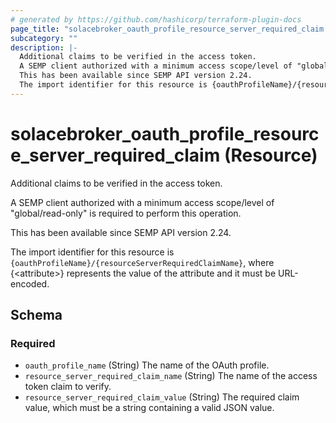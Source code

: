 ```yaml
---
# generated by https://github.com/hashicorp/terraform-plugin-docs
page_title: "solacebroker_oauth_profile_resource_server_required_claim Resource - solacebroker"
subcategory: ""
description: |-
  Additional claims to be verified in the access token.
  A SEMP client authorized with a minimum access scope/level of "global/read-only" is required to perform this operation.
  This has been available since SEMP API version 2.24.
  The import identifier for this resource is {oauthProfileName}/{resourceServerRequiredClaimName}, where {&lt;attribute&gt;} represents the value of the attribute and it must be URL-encoded.
---
```


# solacebroker_oauth_profile_resource_server_required_claim (Resource)

Additional claims to be verified in the access token.



A SEMP client authorized with a minimum access scope/level of "global/read-only" is required to perform this operation.

This has been available since SEMP API version 2.24.

The import identifier for this resource is `{oauthProfileName}/{resourceServerRequiredClaimName}`, where {&lt;attribute&gt;} represents the value of the attribute and it must be URL-encoded.



<!-- schema generated by tfplugindocs -->
## Schema

### Required

- `oauth_profile_name` (String) The name of the OAuth profile.
- `resource_server_required_claim_name` (String) The name of the access token claim to verify.
- `resource_server_required_claim_value` (String) The required claim value, which must be a string containing a valid JSON value.

